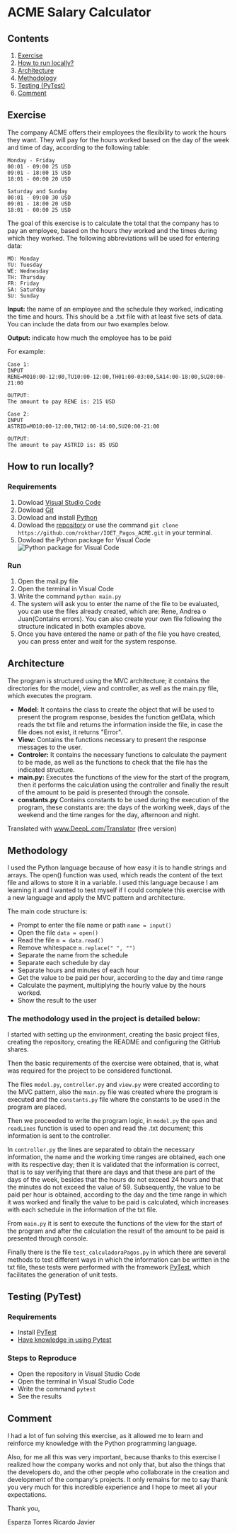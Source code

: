 # ACME Salary Calculator
## Contents
1. [Exercise](#exercise)
2. [How to run locally?](#how-to-run-locally)
3. [Architecture](#architecture)
4. [Methodology](#methodology)
5. [Testing (PyTest)](#testing-pytest)
6. [Comment](#comment)

## Exercise
The company ACME offers their employees the flexibility to work the hours they want. They will pay for the hours worked based on the day of the week and time of day, according to the following table:
```plain
Monday - Friday
00:01 - 09:00 25 USD
09:01 - 18:00 15 USD
18:01 - 00:00 20 USD

Saturday and Sunday
00:01 - 09:00 30 USD
09:01 - 18:00 20 USD
18:01 - 00:00 25 USD
```
The goal of this exercise is to calculate the total that the company has to pay an employee, based on the hours they worked and the times during which they worked. The following abbreviations will be used for entering data:
```plain
MO: Monday
TU: Tuesday
WE: Wednesday
TH: Thursday
FR: Friday
SA: Saturday
SU: Sunday
```
**Input:** the name of an employee and the schedule they worked, indicating the time and hours. This should be a .txt file with at least five sets of data. You can include the data from our two examples below.

**Output:** indicate how much the employee has to be paid

For example:
```plain
Case 1:
INPUT
RENE=MO10:00-12:00,TU10:00-12:00,TH01:00-03:00,SA14:00-18:00,SU20:00-21:00

OUTPUT:
The amount to pay RENE is: 215 USD
```
```plain
Case 2:
INPUT
ASTRID=MO10:00-12:00,TH12:00-14:00,SU20:00-21:00

OUTPUT:
The amount to pay ASTRID is: 85 USD
```

## How to run locally?
### Requirements
1. Dowload [Visual Studio Code](https://code.visualstudio.com/)
2. Dowload [Git](https://git-scm.com/)
3. Dowload and install [Python](https://www.python.org/downloads/)
4. Dowload the [repository](https://github.com/rokthar/IOET_Pagos_ACME) or use the command ```git clone https://github.com/rokthar/IOET_Pagos_ACME.git``` in your terminal.
5. Dowload the Python package for Visual Code
![Python package for Visual Code](https://geekytheory.com/uploads/2018/08/configurar-python-visual-studio-vs-code.png)

### Run
1. Open the mail.py file
2. Open the terminal in Visual Code
3. Write the command ```python main.py```
4. The system will ask you to enter the name of the file to be evaluated, you can use the files already created, which are: Rene, Andrea o Juan(Contains errors). You can also create your own file following the structure indicated in both examples above.
5. Once you have entered the name or path of the file you have created, you can press enter and wait for the system response.

## Architecture
The program is structured using the MVC architecture; it contains the directories for the model, view and controller, as well as the main.py file, which executes the program.
* **Model:** It contains the class to create the object that will be used to present the program response, besides the function getData, which reads the txt file and returns the information inside the file, in case the file does not exist, it returns "Error".
* **View:** Contains the functions necessary to present the response messages to the user.
* **Controler:** It contains the necessary functions to calculate the payment to be made, as well as the functions to check that the file has the indicated structure.
* **main.py:** Executes the functions of the view for the start of the program, then it performs the calculation using the controller and finally the result of the amount to be paid is presented through the console.
* **constants.py** Contains constants to be used during the execution of the program, these constants are: the days of the working week, days of the weekend and the time ranges for the day, afternoon and night.

Translated with www.DeepL.com/Translator (free version)

## Methodology
I used the Python language because of how easy it is to handle strings and arrays. 
The open() function was used, which reads the content of the text file and allows to store it in a variable.
I used this language because I am learning it and I wanted to test myself if I could complete this exercise with a new language and apply the MVC pattern and architecture.

The main code structure is:
* Prompt to enter the file name or path ```name = input()``` 
* Open the file ```data = open()```
* Read the file ```m = data.read()```
* Remove whitespace ```m.replace(" ", "")```
* Separate the name from the schedule
* Separate each schedule by day
* Separate hours and minutes of each hour
* Get the value to be paid per hour, according to the day and time range
* Calculate the payment, multiplying the hourly value by the hours worked.
* Show the result to the user

### The methodology used in the project is detailed below:
I started with setting up the environment, creating the basic project files, creating the repository, creating the README and configuring the GitHub shares.

Then the basic requirements of the exercise were obtained, that is, what was required for the project to be considered functional.

The files ```model.py```, ```controller.py``` and ```view.py``` were created according to the MVC pattern, also the ```main.py``` file was created where the program is executed and the ```constants.py``` file where the constants to be used in the program are placed.

Then we proceeded to write the program logic, in ```model.py``` the ```open``` and ```readLines``` function is used to open and read the .txt document; this information is sent to the controller.

In ```controller.py``` the lines are separated to obtain the necessary information, the name and the working time ranges are obtained, each one with its respective day; then it is validated that the information is correct, that is to say verifying that there are days and that these are part of the days of the week, besides that the hours do not exceed 24 hours and that the minutes do not exceed the value of 59. Subsequently, the value to be paid per hour is obtained, according to the day and the time range in which it was worked and finally the value to be paid is calculated, which increases with each schedule in the information of the txt file.

From ```main.py``` it is sent to execute the functions of the view for the start of the program and after the calculation the result of the amount to be paid is presented through console.

Finally there is the file ```test_calculadoraPagos.py``` in which there are several methods to test different ways in which the information can be written in the txt file, these tests were performed with the framework [PyTest](https://docs.pytest.org/en/6.2.x/getting-started.html), which facilitates the generation of unit tests.

## Testing (PyTest)
### Requirements
* Install [PyTest](https://docs.pytest.org/en/6.2.x/getting-started.html)
* [Have knowledge in using Pytest](https://docs.pytest.org/en/6.2.x/)

### Steps to Reproduce
* Open the repository in Visual Studio Code
* Open the terminal in Visual Studio Code
* Write the command ```pytest```
* See the results

## Comment
I had a lot of fun solving this exercise, as it allowed me to learn and reinforce my knowledge with the Python programming language.

Also, for me all this was very important, because thanks to this exercise I realized how the company works and not only that, but also the things that the developers do, and the other people who collaborate in the creation and development of the company's projects. It only remains for me to say thank you very much for this incredible experience and I hope to meet all your expectations.

Thank you,

Esparza Torres Ricardo Javier
